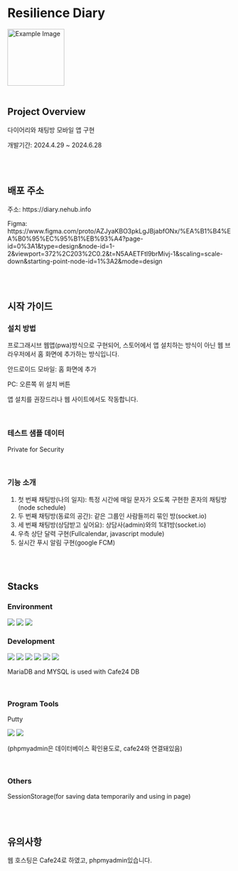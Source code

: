<h1>Resilience Diary</h1>
<img src="public/image/chat1.png" alt="Example Image" style="width:128px;">
<br>
<br>

<h2>Project Overview</h2>
<p>다이어리와 채팅방 모바일 앱 구현</p>
<p>개발기간: 2024.4.29 ~ 2024.6.28 </p>
<br>
<br>

<h2>배포 주소</h2>
<p>주소: https://diary.nehub.info</p>
<p>Figma: https://www.figma.com/proto/AZJyaKBO3pkLgJBjabfONx/%EA%B1%B4%EA%B0%95%EC%95%B1%EB%93%A4?page-id=0%3A1&type=design&node-id=1-2&viewport=372%2C203%2C0.2&t=N5AAETFtl9brMivj-1&scaling=scale-down&starting-point-node-id=1%3A2&mode=design</p>
<br>
<br>

<h2>시작 가이드</h2>
<h3>설치 방법</h3>
<p>프로그래시브 웹앱(pwa)방식으로 구현되어, 스토어에서 앱 설치하는 방식이 아닌 웹 브라우저에서 홈 화면에 추가하는 방식입니다.</p>
<p>안드로이드 모바일: 홈 화면에 추가</p>
<p>PC: 오른쪽 위 설치 버튼</p>
<p>앱 설치를 권장드리나 웹 사이트에서도 작동합니다.</p>
<br>

<h3>테스트 샘플 데이터</h3>
<p>Private for Security</p>
<br>

<h3>기능 소개</h3>
<ol>
  <li>첫 번째 채팅방(나의 일지): 특정 시간에 매일 문자가 오도록 구현한 혼자의 채팅방(node schedule)</li>
  <li>두 번째 채팅방(동료의 공간): 같은 그룹인 사람들끼리 묶인 방(socket.io)</li>
  <li>세 번째 채팅방(상담받고 싶어요): 상담사(admin)와의 1대1방(socket.io)</li>
  <li>우측 상단 달력 구현(Fullcalendar, javascript module)</li>
  <li>실시간 푸시 알림 구현(google FCM)</li>
</ol>
<br>
<br>

<h2>Stacks</h2>
<h3>Environment</h3>
<img src="https://img.shields.io/badge/visual studio code-007ACC?style=for-the-badge&logo=visual studio code&logoColor=white">
<img src="https://img.shields.io/badge/git-F05032?style=for-the-badge&logo=git&logoColor=white">
<img src="https://img.shields.io/badge/github-181717?style=for-the-badge&logo=github&logoColor=white">
<br>


<h3>Development</h3>
<img src="https://img.shields.io/badge/html5-E34F26?style=for-the-badge&logo=html5&logoColor=white">
<img src="https://img.shields.io/badge/css-1572B6?style=for-the-badge&logo=css3&logoColor=white">
<img src="https://img.shields.io/badge/javascript-F7DF1E?style=for-the-badge&logo=javascript&logoColor=black">
<img src="https://img.shields.io/badge/php-777BB4?style=for-the-badge&logo=php&logoColor=white">
<img src="https://img.shields.io/badge/mariaDB-003545?style=for-the-badge&logo=mariaDB&logoColor=white">
<img src="https://img.shields.io/badge/mysql-4479A1?style=for-the-badge&logo=mysql&logoColor=white">
<p>MariaDB and MYSQL is used with Cafe24 DB</p>
<br>

<h3>Program Tools</h3>
<p>Putty</p>
<img src="https://img.shields.io/badge/filezilla-BF0000?style=for-the-badge&logo=filezilla&logoColor=white">
<img src="https://img.shields.io/badge/phpmyadmin-6C78AF?style=for-the-badge&logo=phpmyadmin&logoColor=white">
<p>(phpmyadmin은 데이터베이스 확인용도로, cafe24와 연결돼있음)</p>
<br>

<h3>Others</h3>
<p>SessionStorage(for saving data temporarily and using in page)</p>
<br>
<br>

<h2>유의사항</h2>
<p>웹 호스팅은 Cafe24로 하였고, phpmyadmin있습니다.</p>

